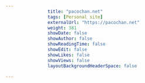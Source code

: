---
                title: "pacochan.net"
                tags: [Personal site]
                externalUrl: "https://pacochan.net"
                weight: 381
                showDate: false
                showAuthor: false
                showReadingTime: false
                showEdit: false
                showLikes: false
                showViews: false
                layoutBackgroundHeaderSpace: false
                ---

